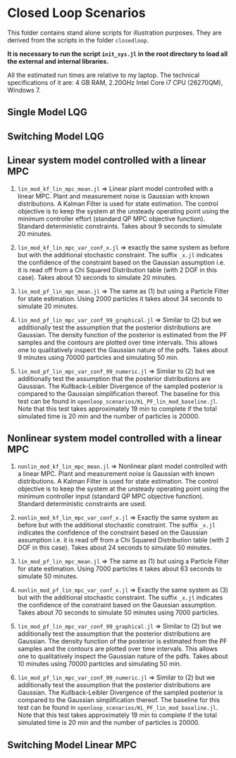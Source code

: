 # Closed Loop Scenarios

This folder contains stand alone scripts for illustration purposes. They are derived from the scripts in the folder `closedloop`.

**It is necessary to run the script `init_sys.jl` in the root directory to load all the external and internal libraries.**

All the estimated run times are relative to my laptop. The technical specifications of it are: 4 GB RAM, 2.20GHz Intel Core i7 CPU (26270QM), Windows 7.

## Single Model LQG

## Switching Model LQG

## Linear system model controlled with a linear MPC

1. `lin_mod_kf_lin_mpc_mean.jl` => Linear plant model controlled with a linear MPC. Plant and measurement noise is Gaussian with known distributions. A Kalman Filter is used for state estimation. The control objective is to keep the system at the unsteady operating point using the minimum controller effort (standard QP MPC objective function). Standard deterministic constraints. Takes about 9 seconds to simulate 20 minutes.

2. `lin_mod_kf_lin_mpc_var_conf_x.jl` => exactly the same system as before but with the additional stochastic constraint. The suffix `_x.jl` indicates the confidence of the constraint based on the Gaussian assumption i.e. it is read off from a Chi Squared Distribution table (with 2 DOF in this case). Takes about 10 seconds to simulate 20 minutes.

3. `lin_mod_pf_lin_mpc_mean.jl` => The same as (1) but using a Particle Filter for state estimation. Using 2000 particles it takes about 34 seconds to simulate 20 minutes.

4. `lin_mod_pf_lin_mpc_var_conf_99_graphical.jl` => Similar to (2) but we additionally test the assumption that the posterior distributions are Gaussian. The density function of the posterior is estimated from the PF samples and the contours are plotted over time intervals. This allows one to qualitatively inspect the Gaussian nature of the pdfs. Takes about 9 minutes using 70000 particles and simulating 50 min.

5. `lin_mod_pf_lin_mpc_var_conf_99_numeric.jl` => Similar to (2) but we additionally test the assumption that the posterior distributions are Gaussian. The Kullback-Leibler Divergence of the sampled posterior is compared to the Gaussian simplification thereof. The baseline for this test can be found in `openloop_scenarios/KL_PF_lin_mod_baseline.jl`. Note that this test takes approximately 19 min to complete if the total simulated time is 20 min and the number of particles is 20000.

## Nonlinear system model controlled with a linear MPC

1. `nonlin_mod_kf_lin_mpc_mean.jl` => Nonlinear plant model controlled with a linear MPC. Plant and measurement noise is Gaussian with known distributions. A Kalman Filter is used for state estimation. The control objective is to keep the system at the unsteady operating point using the minimum controller input (standard QP MPC objective function). Standard deterministic constraints are used.

2. `nonlin_mod_kf_lin_mpc_var_conf_x.jl` => Exactly the same system as before but with the additional stochastic constraint. The suffix `_x.jl` indicates the confidence of the constraint based on the Gaussian assumption i.e. it is read off from a Chi Squared Distribution table (with 2 DOF in this case). Takes about 24 seconds to simulate 50 minutes.

3. `lin_mod_pf_lin_mpc_mean.jl` => The same as (1) but using a Particle Filter for state estimation. Using 7000 particles it takes about 63 seconds to simulate 50 minutes.

4. `nonlin_mod_pf_lin_mpc_var_conf_x.jl` => Exactly the same system as (3) but with the additional stochastic constraint. The suffix `_x.jl` indicates the confidence of the constraint based on the Gaussian assumption. Takes about 70 seconds to simulate 50 minutes using 7000 particles.

5. `lin_mod_pf_lin_mpc_var_conf_99_graphical.jl` => Similar to (2) but we additionally test the assumption that the posterior distributions are Gaussian. The density function of the posterior is estimated from the PF samples and the contours are plotted over time intervals. This allows one to qualitatively inspect the Gaussian nature of the pdfs. Takes about 10 minutes using 70000 particles and simulating 50 min.

6. `lin_mod_pf_lin_mpc_var_conf_99_numeric.jl` => Similar to (2) but we additionally test the assumption that the posterior distributions are Gaussian. The Kullback-Leibler Divergence of the sampled posterior is compared to the Gaussian simplification thereof. The baseline for this test can be found in `openloop_scenarios/KL_PF_lin_mod_baseline.jl`. Note that this test takes approximately 19 min to complete if the total simulated time is 20 min and the number of particles is 20000.


## Switching Model Linear MPC
